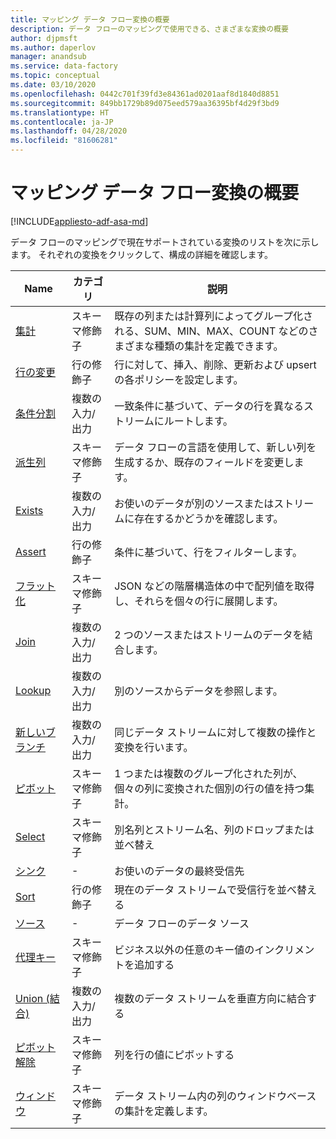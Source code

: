 ```yaml
---
title: マッピング データ フロー変換の概要
description: データ フローのマッピングで使用できる、さまざまな変換の概要
author: djpmsft
ms.author: daperlov
manager: anandsub
ms.service: data-factory
ms.topic: conceptual
ms.date: 03/10/2020
ms.openlocfilehash: 0442c701f39fd3e84361ad0201aaf8d1840d8851
ms.sourcegitcommit: 849bb1729b89d075eed579aa36395bf4d29f3bd9
ms.translationtype: HT
ms.contentlocale: ja-JP
ms.lasthandoff: 04/28/2020
ms.locfileid: "81606281"
---
```

# <a name="mapping-data-flow-transformation-overview"></a>マッピング データ フロー変換の概要

[!INCLUDE[appliesto-adf-asa-md](includes/appliesto-adf-asa-md.md)] 

データ フローのマッピングで現在サポートされている変換のリストを次に示します。 それぞれの変換をクリックして、構成の詳細を確認します。

| Name | カテゴリ | 説明 |
| ---- | -------- | ----------- |
| [集計](data-flow-aggregate.md) | スキーマ修飾子 | 既存の列または計算列によってグループ化される、SUM、MIN、MAX、COUNT などのさまざまな種類の集計を定義できます。 | 
| [行の変更](data-flow-alter-row.md) | 行の修飾子 | 行に対して、挿入、削除、更新および upsert の各ポリシーを設定します。 |
| [条件分割](data-flow-conditional-split.md) | 複数の入力/出力 | 一致条件に基づいて、データの行を異なるストリームにルートします。 |
| [派生列](data-flow-derived-column.md) | スキーマ修飾子 | データ フローの言語を使用して、新しい列を生成するか、既存のフィールドを変更します。 | 
| [Exists](data-flow-exists.md) | 複数の入力/出力 | お使いのデータが別のソースまたはストリームに存在するかどうかを確認します。 | 
| [Assert](data-flow-filter.md) | 行の修飾子 | 条件に基づいて、行をフィルターします。 |
| [フラット化](data-flow-flatten.md) | スキーマ修飾子 |  JSON などの階層構造体の中で配列値を取得し、それらを個々の行に展開します。 |
| [Join](data-flow-join.md) | 複数の入力/出力 |  2 つのソースまたはストリームのデータを結合します。 |
| [Lookup](data-flow-lookup.md) | 複数の入力/出力 | 別のソースからデータを参照します。 |
| [新しいブランチ](data-flow-new-branch.md) | 複数の入力/出力 | 同じデータ ストリームに対して複数の操作と変換を行います。 |
| [ピボット](data-flow-pivot.md) | スキーマ修飾子 | 1 つまたは複数のグループ化された列が、個々の列に変換された個別の行の値を持つ集計。 |
| [Select](data-flow-select.md) | スキーマ修飾子 | 別名列とストリーム名、列のドロップまたは並べ替え |
| [シンク](data-flow-sink.md) | - | お使いのデータの最終受信先 |
| [Sort](data-flow-sort.md) | 行の修飾子 | 現在のデータ ストリームで受信行を並べ替える |
| [ソース](data-flow-source.md) | - | データ フローのデータ ソース |
| [代理キー](data-flow-surrogate-key.md) | スキーマ修飾子 | ビジネス以外の任意のキー値のインクリメントを追加する |
| [Union (結合)](data-flow-union.md) | 複数の入力/出力 | 複数のデータ ストリームを垂直方向に結合する |
| [ピボット解除](data-flow-unpivot.md) | スキーマ修飾子 | 列を行の値にピボットする |
| [ウィンドウ](data-flow-window.md) | スキーマ修飾子 |  データ ストリーム内の列のウィンドウベースの集計を定義します。 |

